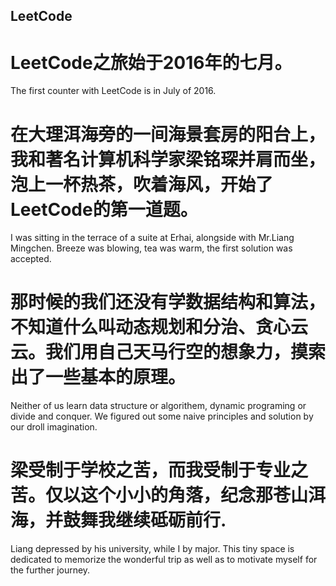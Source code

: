 ## LeetCode
# LeetCode之旅始于2016年的七月。
The first counter with LeetCode is in July of 2016.

# 在大理洱海旁的一间海景套房的阳台上，我和著名计算机科学家梁铭琛并肩而坐，泡上一杯热茶，吹着海风，开始了LeetCode的第一道题。
I was sitting in the terrace of a suite at Erhai, alongside with Mr.Liang Mingchen. Breeze was blowing, tea was warm, the first solution was accepted.

# 那时候的我们还没有学数据结构和算法，不知道什么叫动态规划和分治、贪心云云。我们用自己天马行空的想象力，摸索出了一些基本的原理。
Neither of us learn data structure or algorithem, dynamic programing or divide and conquer. We figured out some naive principles and solution by our droll imagination.

# 梁受制于学校之苦，而我受制于专业之苦。仅以这个小小的角落，纪念那苍山洱海，并鼓舞我继续砥砺前行.
Liang depressed by his university, while I by major. This tiny space is dedicated to memorize the wonderful trip as well as to motivate myself for the further journey.
